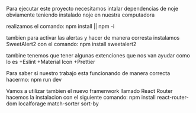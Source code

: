 Para ejecutar este proyecto necesitamos intalar dependencias de noje 
obviamente teniendo instalado noje en nuestra computadora 

realizamos el comando: npm install || npm -i 

tambien para activar las alertas y hacer de manera corresta instalamos SweetAlert2
con el comando: 
npm install sweetalert2

tambine tenemos que tener algunas extenciones que nos van ayudar como lo es 
+Eslint
+Material Icon
+Prettier

Para saber si nuestro trabajo esta funcionando de manera correcta hacermo: 
npm run dev 

Vamos a utilizar tambien el nuevo framenwork  llamado React Router
hacemos la instalacion con el siguiente comando: 
npm install react-router-dom localforage match-sorter sort-by
